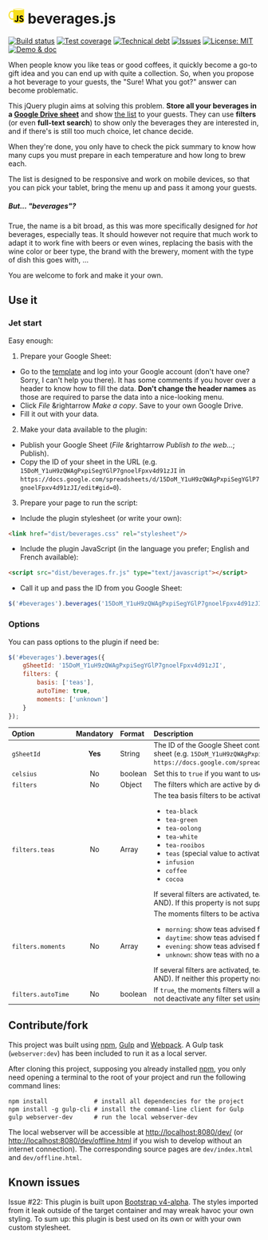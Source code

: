 # ![](resources/logo/beverages-js.png) beverages.js

[travis-badge]: https://img.shields.io/travis/cyChop/beverages-js.svg
[travis]: https://travis-ci.org/cyChop/beverages-js
[sonarc-badge]: https://img.shields.io/sonar/https/sonar.keyboardplaying.org/org.keyboardplaying.js:beverages/coverage.svg
[sonarc]: https://sonar.keyboardplaying.org/overview/coverage?id=org.keyboardplaying.js:beverages
[sonarq-badge]: https://img.shields.io/sonar/https/sonar.keyboardplaying.org/org.keyboardplaying.js:beverages/tech_debt.svg
[sonarq]: https://sonar.keyboardplaying.org/overview/debt?id=org.keyboardplaying.js:beverages
[issues-badge]: https://img.shields.io/github/issues-raw/cyChop/beverages-js.svg
[issues]: https://github.com/cyChop/beverages-js/issues
[waffle]: https://waffle.io/cyChop/beverages-js
[licens-badge]: https://img.shields.io/github/license/cyChop/beverages-js.svg
[licens]: https://opensource.org/licenses/MIT

[demo-badge]: https://img.shields.io/badge/demo-%26%20doc-yellow.svg

[gdrive-sheet]: https://docs.google.com/spreadsheets/d/15DoM_Y1uH9zQWAgPxpiSegYGlP7gnoelFpxv4d91zJI
[gdrive-template]: https://docs.google.com/spreadsheets/d/1a2bsFMPeye_lnqif9XEWHgwm1ZaBk5PnICnXhHmbVsw
[demo-page]: https://cychop.github.io/beverages-js

[npm]: https://www.npmjs.com
[gulp]: http://gulpjs.com
[webpack]: https://webpack.github.io

[![Build status][travis-badge]][travis]
[![Test coverage][sonarc-badge]][sonarc]
[![Technical debt][sonarq-badge]][sonarq]
[![Issues][issues-badge]][issues]
[![License: MIT][licens-badge]][licens]
[![Demo & doc][demo-badge]][demo-page]

When people know you like teas or good coffees, it quickly become a go-to gift idea and you can end up with quite a collection.
So, when you propose a hot beverage to your guests, the "Sure! What you got?" answer can become problematic.

This jQuery plugin aims at solving this problem. **Store all your beverages in a [Google Drive sheet][gdrive-sheet]** and
show [the list][demo-page] to your guests. They can use **filters** (or even **full-text search**) to show only the beverages
they are interested in, and if there's is still too much choice, let chance decide.

When they're done, you only have to check the pick summary to know how many cups you must prepare in each temperature and
how long to brew each.

The list is designed to be responsive and work on mobile devices, so that you can pick your tablet, bring the menu up and
pass it among your guests.

##### But... "beverages"?

True, the name is a bit broad, as this was more specifically designed for _hot_ beverages, especially teas. It should however not require that much work to adapt it to work fine with beers or even wines, replacing the basis with the wine color or beer type, the brand with the brewery, moment with the type of dish this goes with, ...

You are welcome to fork and make it your own.

## Use it

### Jet start

Easy enough:

1. Prepare your Google Sheet:
  - Go to the [template][gdrive-template] and log into your Google account (don't have one? Sorry, I can't help you there). It has some comments if you hover over a header to know how to fill the data. **Don't change the header names** as those are required to parse the data into a nice-looking menu.
  - Click _File_ &rightarrow _Make a copy_. Save to your own Google Drive.
  - Fill it out with your data.
2. Make your data available to the plugin:
  - Publish your Google Sheet (_File_ &rightarrow _Publish to the web..._; Publish).
  - Copy the ID of your sheet in the URL (e.g. `15DoM_Y1uH9zQWAgPxpiSegYGlP7gnoelFpxv4d91zJI` in `https://docs.google.com/spreadsheets/d/15DoM_Y1uH9zQWAgPxpiSegYGlP7gnoelFpxv4d91zJI/edit#gid=0`).
3. Prepare your page to run the script:
  - Include the plugin stylesheet (or write your own):
  ```html
  <link href="dist/beverages.css" rel="stylesheet"/>
  ```
  - Include the plugin JavaScript (in the language you prefer; English and French available):
  ```html
  <script src="dist/beverages.fr.js" type="text/javascript"></script>
  ```
  - Call it up and pass the ID from you Google Sheet:
  ```javascript
  $('#beverages').beverages('15DoM_Y1uH9zQWAgPxpiSegYGlP7gnoelFpxv4d91zJI');
  ```

### Options

You can pass options to the plugin if need be:
```javascript
$('#beverages').beverages({
    gSheetId: '15DoM_Y1uH9zQWAgPxpiSegYGlP7gnoelFpxv4d91zJI',
    filters: {
        basis: ['teas'],
        autoTime: true,
        moments: ['unknown']
    }
});
```

| Option             | Mandatory | Format  | Description |
| :----------------- | :-------: | :------ | :---------- |
| `gSheetId`         | **Yes**   | String  | The ID of the Google Sheet containing your data. This ID can be found in the URL to the published sheet (e.g. `15DoM_Y1uH9zQWAgPxpiSegYGlP7gnoelFpxv4d91zJI` in `https://docs.google.com/spreadsheets/d/15DoM_Y1uH9zQWAgPxpiSegYGlP7gnoelFpxv4d91zJI/pubhtml`) |
| `celsius`          | No        | boolean | Set this to `true` if you want to use Celsius. Fahrenheit will be used otherwise. |
| `filters`          | No        | Object  | The filters which are active by default. All filters are active if this option is not supplied. |
| `filters.teas`     | No        | Array   | The tea basis filters to be activated by default. The possible values are:<ul><li>`tea-black`</li><li>`tea-green`</li><li>`tea-oolong`</li><li>`tea-white`</li><li>`tea-rooibos`</li><li>`teas` (special value to activate all of the above)</li><li>`infusion`</li><li>`coffee`</li><li>`cocoa`</li></ul>If several filters are activated, teas with at least one valid condition will show (it's an OR, not an AND). If this property is not supplied, all filters will be active by default. |
| `filters.moments`  | No        | Array   | The moments filters to be activated by default. The possible values are:<ul><li>`morning`: show teas advised for morning;</li><li>`daytime`: show teas advised for daytime;</li><li>`evening`: show teas advised for evening;</li><li>`unknown`: show teas with no advice.</li></ul>If several filters are activated, teas with at least one valid condition will show (it's an OR, not an AND). If neither this property nor `autoTime` are supplied, all filters will be active by default. |
| `filters.autoTime` | No        | boolean | If `true`, the moments filters will automatically activate depending on the time of day. This option will not deactivate any filter set using the `moments` property of `filters`. |

## Contribute/fork

This project was built using [npm], [Gulp] and [Webpack]. A Gulp task (`webserver:dev`) has been included to run it as a local server.

After cloning this project, supposing you already installed [npm], you only need opening a terminal to the root of your project and run the following command lines:

```shell
npm install             # install all dependencies for the project
npm install -g gulp-cli # install the command-line client for Gulp
gulp webserver-dev      # run the local webserver-dev
```

The local webserver will be accessible at <http://localhost:8080/dev/> (or <http://localhost:8080/dev/offline.html> if you wish to develop without an internet connection). The corresponding source pages are `dev/index.html` and `dev/offline.html`.

## Known issues

Issue #22: This plugin is built upon [Bootstrap v4-alpha](https://v4-alpha.getbootstrap.com). The styles imported from it leak outside of the target container and may wreak havoc your own styling. To sum up: this plugin is best used on its own or with your own custom stylesheet.
